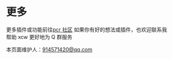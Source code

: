 # 更多

更多插件或功能前往[pcr 社区](https://github.com/pcrbot)
如果你有好的想法或插件，也欢迎联系我  
帮助 xcw 更好地为 Q 群服务

本页面维护人：914571420@qq.com
